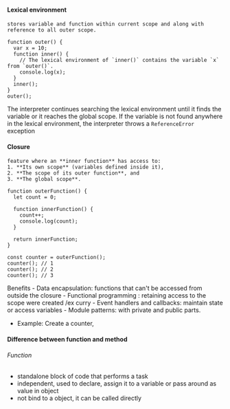 
#### Lexical environment
	stores variable and function within current scope and along with reference to all outer scope.
```
function outer() {  
  var x = 10;  
  function inner() {  
    // The lexical environment of `inner()` contains the variable `x` from `outer()`.  
    console.log(x);  
  }  
  inner();  
}  
outer();
```
The interpreter continues searching the lexical environment until it finds the variable or it reaches the global scope. If the variable is not found anywhere in the lexical environment, the interpreter throws a `ReferenceError` exception


#### Closure
	feature where an **inner function** has access to:
	1. **Its own scope** (variables defined inside it),
	2. **The scope of its outer function**, and
	3. **The global scope**.


```
function outerFunction() {
  let count = 0;

  function innerFunction() {
    count++;
    console.log(count);
  }

  return innerFunction;
}

const counter = outerFunction();
counter(); // 1
counter(); // 2
counter(); // 3
```

	
Benefits
	- Data encapsulation: functions that can't be accessed from outside the closure
	- Functional programming : retaining access to the scope  were created /ex curry
	- Event handlers and callbacks: maintain state or access variables
	- Module patterns: with private and public parts.
- Example: Create a counter, 

#### Difference between function and method 
###### Function
- standalone block of code that performs a task
- independent, used to declare, assign it to a variable or pass around as value in object
- not bind to a object, it can be called directly

